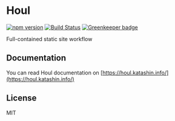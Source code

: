 # Houl

[![npm version](https://badge.fury.io/js/houl.svg)](https://badge.fury.io/js/houl)
[![Build Status](https://travis-ci.org/ktsn/houl.svg?branch=master)](https://travis-ci.org/ktsn/houl)
[![Greenkeeper badge](https://badges.greenkeeper.io/ktsn/houl.svg)](https://greenkeeper.io/)

Full-contained static site workflow

## Documentation

You can read Houl documentation on [https://houl.katashin.info/](https://houl.katashin.info/)

## License

MIT
